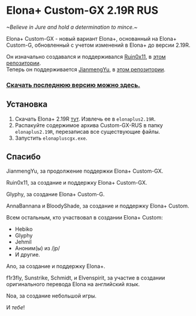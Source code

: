 # Elona+ Custom-GX 2.19R RUS

*\~Believe in Jure and hold a determination to mince.\~*

Elona+ Custom-GX - новый вариант Elona+, основанный на Elona+ Custom-G, 
обновленный с учетом изменений в Elona+ до версии 2.19R.

Он изначально создавался и поддерживался [Ruin0x11](https://github.com/Ruin0x11), в [этом репозитории](https://github.com/Ruin0x11/ElonaPlusCustom-GX).  
Теперь он поддерживается [JianmengYu](https://github.com/JianmengYu), в [этом репозитории](https://github.com/JianmengYu/ElonaPlusCustom-GX).  


### **[Скачать последнюю версию можно здесь.](https://github.com/darthalex2014/ElonaPlusCustom-GX/releases/)**

## Установка

1. Скачать Elona+ 2.19R [тут](https://mega.nz/file/cftXiQrQ#2sIXE97ov_V4qlPF7HUNZkkSt3Z8mId9DNwoqAwnA4k). Извлечь ее в `elonaplus2.19R`.
2. Распакуйте содержимое архива Custom-GX-RUS в папку `elonaplus2.19R`, перезаписав все существующие файлы.
3. Запустить `elonapluscgx.exe`.

## Спасибо

JianmengYu, за продолжение поддержки Elona+ Custom-GX.

Ruin0x11, за создание и поддержку Elona+ Custom-GX.

Glyphy, за создание Elona+ Custom-G.

AnnaBannana и BloodyShade, за создание и поддержку Elona+ Custom.

Всем остальным, кто участвовал в создании Elona+ Custom:
 - Hebiko
 - Glyphy
 - Jehmil
 - Аноним(ы) из /jp/
 - И другие.

Ano, за создание и поддержку Elona+.

f1r3fly, Sunstrike, Schmidt, и Elvenspirit, за участие в создании оригинального перевода Elona на английский язык.

Noa, за создание небольшой игры.

И *тебе*!
